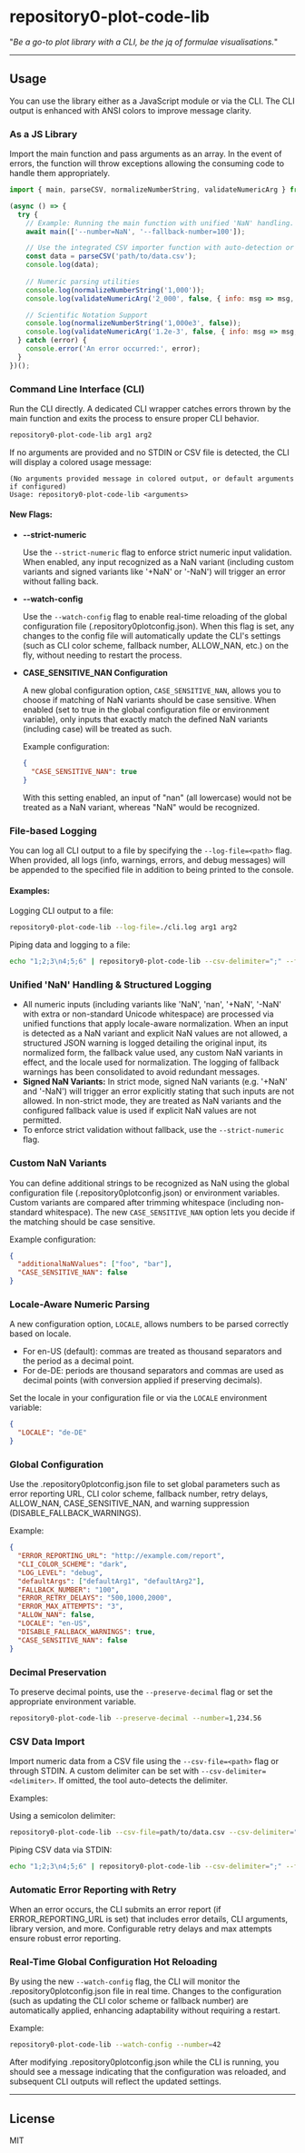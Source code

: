 # repository0-plot-code-lib

"_Be a go-to plot library with a CLI, be the jq of formulae visualisations._"

---

## Usage

You can use the library either as a JavaScript module or via the CLI. The CLI output is enhanced with ANSI colors to improve message clarity.

### As a JS Library

Import the main function and pass arguments as an array. In the event of errors, the function will throw exceptions allowing the consuming code to handle them appropriately.

```js
import { main, parseCSV, normalizeNumberString, validateNumericArg } from '@src/lib/main.js';

(async () => {
  try {
    // Example: Running the main function with unified 'NaN' handling. Numeric inputs such as 'NaN', 'nan', '+NaN', '-NaN' (even with extra or non-standard whitespace) are processed via a consolidated fallback mechanism. In strict mode, signed NaN variants (e.g. '+NaN', '-NaN') trigger an error, while in non-strict mode the fallback value is applied.
    await main(['--number=NaN', '--fallback-number=100']);

    // Use the integrated CSV importer function with auto-detection or custom delimiters
    const data = parseCSV('path/to/data.csv');
    console.log(data);
    
    // Numeric parsing utilities
    console.log(normalizeNumberString('1,000'));
    console.log(validateNumericArg('2_000', false, { info: msg => msg, error: msg => msg }));

    // Scientific Notation Support
    console.log(normalizeNumberString('1,000e3', false));
    console.log(validateNumericArg('1.2e-3', false, { info: msg => msg, error: msg => msg }, undefined, false, true));
  } catch (error) {
    console.error('An error occurred:', error);
  }
})();
```

### Command Line Interface (CLI)

Run the CLI directly. A dedicated CLI wrapper catches errors thrown by the main function and exits the process to ensure proper CLI behavior.

```bash
repository0-plot-code-lib arg1 arg2
```

If no arguments are provided and no STDIN or CSV file is detected, the CLI will display a colored usage message:

```
(No arguments provided message in colored output, or default arguments if configured)
Usage: repository0-plot-code-lib <arguments>
```

#### New Flags:

- **--strict-numeric**
  
  Use the `--strict-numeric` flag to enforce strict numeric input validation. When enabled, any input recognized as a NaN variant (including custom variants and signed variants like '+NaN' or '-NaN') will trigger an error without falling back.

- **--watch-config**
  
  Use the `--watch-config` flag to enable real-time reloading of the global configuration file (.repository0plotconfig.json). When this flag is set, any changes to the config file will automatically update the CLI's settings (such as CLI color scheme, fallback number, ALLOW_NAN, etc.) on the fly, without needing to restart the process.

- **CASE_SENSITIVE_NAN Configuration**

  A new global configuration option, `CASE_SENSITIVE_NAN`, allows you to choose if matching of NaN variants should be case sensitive. When enabled (set to true in the global configuration file or environment variable), only inputs that exactly match the defined NaN variants (including case) will be treated as such.

  Example configuration:

  ```json
  {
    "CASE_SENSITIVE_NAN": true
  }
  ```

  With this setting enabled, an input of "nan" (all lowercase) would not be treated as a NaN variant, whereas "NaN" would be recognized.

### File-based Logging

You can log all CLI output to a file by specifying the `--log-file=<path>` flag. When provided, all logs (info, warnings, errors, and debug messages) will be appended to the specified file in addition to being printed to the console.

#### Examples:

Logging CLI output to a file:

```bash
repository0-plot-code-lib --log-file=./cli.log arg1 arg2
```

Piping data and logging to a file:

```bash
echo "1;2;3\n4;5;6" | repository0-plot-code-lib --csv-delimiter=";" --fallback-number=100 --log-file=./cli.log
```

### Unified 'NaN' Handling & Structured Logging

- All numeric inputs (including variants like 'NaN', 'nan', '+NaN', '-NaN' with extra or non-standard Unicode whitespace) are processed via unified functions that apply locale-aware normalization. When an input is detected as a NaN variant and explicit NaN values are not allowed, a structured JSON warning is logged detailing the original input, its normalized form, the fallback value used, any custom NaN variants in effect, and the locale used for normalization. The logging of fallback warnings has been consolidated to avoid redundant messages.
- **Signed NaN Variants:** In strict mode, signed NaN variants (e.g. '+NaN' and '-NaN') will trigger an error explicitly stating that such inputs are not allowed. In non-strict mode, they are treated as NaN variants and the configured fallback value is used if explicit NaN values are not permitted.
- To enforce strict validation without fallback, use the `--strict-numeric` flag.

### Custom NaN Variants

You can define additional strings to be recognized as NaN using the global configuration file (.repository0plotconfig.json) or environment variables. Custom variants are compared after trimming whitespace (including non-standard whitespace). The new `CASE_SENSITIVE_NAN` option lets you decide if the matching should be case sensitive.

Example configuration:

```json
{
  "additionalNaNValues": ["foo", "bar"],
  "CASE_SENSITIVE_NAN": false
}
```

### Locale-Aware Numeric Parsing

A new configuration option, `LOCALE`, allows numbers to be parsed correctly based on locale.
- For en-US (default): commas are treated as thousand separators and the period as a decimal point.
- For de-DE: periods are thousand separators and commas are used as decimal points (with conversion applied if preserving decimals).

Set the locale in your configuration file or via the `LOCALE` environment variable:

```json
{
  "LOCALE": "de-DE"
}
```

### Global Configuration

Use the .repository0plotconfig.json file to set global parameters such as error reporting URL, CLI color scheme, fallback number, retry delays, ALLOW_NAN, CASE_SENSITIVE_NAN, and warning suppression (DISABLE_FALLBACK_WARNINGS).

Example:

```json
{
  "ERROR_REPORTING_URL": "http://example.com/report",
  "CLI_COLOR_SCHEME": "dark",
  "LOG_LEVEL": "debug",
  "defaultArgs": ["defaultArg1", "defaultArg2"],
  "FALLBACK_NUMBER": "100",
  "ERROR_RETRY_DELAYS": "500,1000,2000",
  "ERROR_MAX_ATTEMPTS": "3",
  "ALLOW_NAN": false,
  "LOCALE": "en-US",
  "DISABLE_FALLBACK_WARNINGS": true,
  "CASE_SENSITIVE_NAN": false
}
```

### Decimal Preservation

To preserve decimal points, use the `--preserve-decimal` flag or set the appropriate environment variable.

```bash
repository0-plot-code-lib --preserve-decimal --number=1,234.56
```

### CSV Data Import

Import numeric data from a CSV file using the `--csv-file=<path>` flag or through STDIN. A custom delimiter can be set with `--csv-delimiter=<delimiter>`. If omitted, the tool auto-detects the delimiter.

Examples:

Using a semicolon delimiter:

```bash
repository0-plot-code-lib --csv-file=path/to/data.csv --csv-delimiter=";" --fallback-number=100
```

Piping CSV data via STDIN:

```bash
echo "1;2;3\n4;5;6" | repository0-plot-code-lib --csv-delimiter=";" --fallback-number=100
```

### Automatic Error Reporting with Retry

When an error occurs, the CLI submits an error report (if ERROR_REPORTING_URL is set) that includes error details, CLI arguments, library version, and more. Configurable retry delays and max attempts ensure robust error reporting.

### Real-Time Global Configuration Hot Reloading

By using the new `--watch-config` flag, the CLI will monitor the .repository0plotconfig.json file in real time. Changes to the configuration (such as updating the CLI color scheme or fallback number) are automatically applied, enhancing adaptability without requiring a restart.

Example:

```bash
repository0-plot-code-lib --watch-config --number=42
```

After modifying .repository0plotconfig.json while the CLI is running, you should see a message indicating that the configuration was reloaded, and subsequent CLI outputs will reflect the updated settings.

---

## License

MIT
